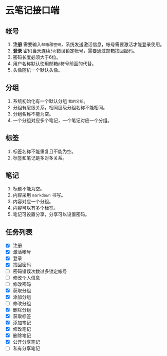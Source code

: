 # 云笔记接口端

## 帐号

1. **注册** 需要输入`邮箱`和`密码`，系统发送激活信息，帐号需要激活才能登录使用。
1. **登录** 密码当天连续`3次`错误锁定帐号，需要通过邮箱找回密码。
1. 密码长度必须大于6位。
1. 用户名称默认使用邮箱`@`符号前面的代替。
1. 头像随机一个默认头像。

## 分组

1. 系统初始化有一个默认分组 `我的分组`。
1. 分组有层级关系，相同层级分组名称不能相同。
1. 分组名称不能为空。
1. 一个分组对应多个笔记，一个笔记对应一个分组。

## 标签

1. 标签名称不能重复且不能为空。
1. 标签和笔记是多对多关系。

## 笔记

1. 标题不能为空。
1. 内容采用 `markdown` 书写。
1. 内容对应一个分组。
1. 内容可以有多个标签。
1. 笔记可设置分享，分享可以设置密码。

## 任务列表

- [x] 注册
- [x] 激活帐号
- [x] 登录
- [x] 找回密码
- [ ] 密码错误次数过多锁定帐号
- [ ] 修改个人信息
- [ ] 修改密码
- [x] 获取分组
- [x] 添加分组
- [ ] 修改分组
- [x] 删除分组
- [x] 获取标签
- [x] 添加笔记
- [x] 修改笔记
- [x] 删除笔记
- [x] 公开分享笔记
- [ ] 私有分享笔记
